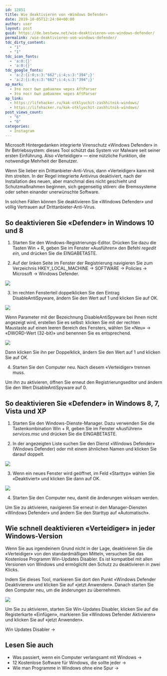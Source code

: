 ```yaml
---
id: 12851
title: Wie deaktivieren von «Windows Defender»
date: 2019-10-05T12:24:04+00:00
author: user
layout: post
guid: https://de.bestwow.net/wie-deaktivieren-von-windows-defender/
permalink: /wie-deaktivieren-von-windows-defender/
tdc_dirty_content:
  - "1"
  - "1"
tdc_icon_fonts:
  - 'a:0:{}'
  - 'a:0:{}'
tdc_google_fonts:
  - 'a:2:{i:0;s:3:"662";i:4;s:3:"394";}'
  - 'a:2:{i:0;s:3:"662";i:4;s:3:"394";}'
ap_mark:
  - Это пост был добавлен через AftParser
  - Это пост был добавлен через AftParser
ap_link:
  - https://lifehacker.ru/kak-otklyuchit-zashhitnik-windows/
  - https://lifehacker.ru/kak-otklyuchit-zashhitnik-windows/
post_views_count:
  - "6"
  - "6"
categories:
  - Instagram
---
```

Microsoft Hintergedanken integrierte Virenschutz «Windows Defender» in Ihr Betriebssystem: dieses Tool schützt das System vor Malware seit seiner ersten Einführung. Also «Verteidiger» — eine nützliche Funktion, die notwendige Mehrheit der Benutzer.

Wenn Sie lieber ein Drittanbieter-Anti-Virus, dann «Verteidiger» kann mit ihm streiten. In der Regel integrierte Antivirus deaktiviert, nach der Installation des neuen, aber manchmal dies nicht geschieht und Schutzmaßnahmen beginnen, sich gegenseitig stören: die Bremssysteme oder sehen einander unerwünschte Software.

In solchen Fällen können Sie deaktivieren Sie «Windows Defender» und völlig Vertrauen auf Drittanbieter-Anti-Virus.

## So deaktivieren Sie «Defender» in Windows 10 und 8

1. Starten Sie den Windows-Registrierungs-Editor. Drücken Sie dazu die Tasten Win + R, geben Sie im Fenster «Ausführen» den Befehl _regedit ein,_ und drücken Sie die EINGABETASTE.

2. Auf der linken Seite im Fenster der Registrierung navigieren Sie zum Verzeichnis HKEY\_LOCAL\_MACHINE → SOFTWARE → Policies → Microsoft → Windows Defender.

![](https://de.bestwow.net/wp-content/uploads/2019/10/kak-otklyuchit-zaschitnik-windows-1.jpg) 

3. Im rechten Fensterteil doppelklicken Sie den Eintrag DisableAntiSpyware, ändern Sie den Wert auf 1 und klicken Sie auf OK.

![](https://de.bestwow.net/wp-content/uploads/2019/10/kak-otklyuchit-zaschitnik-windows-2.jpg) 

Wenn Parameter mit der Bezeichnung DisableAntiSpyware bei Ihnen nicht angezeigt wird, erstellen Sie es selbst: klicken Sie mit der rechten Maustaste auf einen leeren Bereich des Fensters, wählen Sie «Neu» → «DWORD-Wert (32-bit)» und benennen Sie es entsprechend.

![](https://de.bestwow.net/wp-content/uploads/2019/10/kak-otklyuchit-zaschitnik-windows-3.jpg) 

Dann klicken Sie ihn per Doppelklick, ändern Sie den Wert auf 1 und klicken Sie auf OK.

4. Starten Sie den Computer neu. Nach diesem «Verteidiger» trennen muss.

Um ihn zu aktivieren, öffnen Sie erneut den Registrierungseditor und ändern Sie den Wert DisableAntiSpyware auf 0.

## So deaktivieren Sie «Defender» in Windows 8, 7, Vista und XP

1. Starten Sie den Windows-Dienste-Manager. Dazu verwenden Sie die Tastenkombination Win + R, geben Sie im Fenster «Ausführen» _services.msc_ und drücken Sie die EINGABETASTE.

2. In der angezeigten Liste suchen Sie den Dienst «Windows Defender» (Windows Defender) oder mit einem ähnlichen Namen und klicken Sie darauf doppelt.

![](https://de.bestwow.net/wp-content/uploads/2019/10/kak-otklyuchit-zaschitnik-windows-4.jpg) 

3. Wenn ein neues Fenster wird geöffnet, im Feld «Starttyp» wählen Sie «Deaktiviert» und klicken Sie dann auf OK.

![](https://de.bestwow.net/wp-content/uploads/2019/10/kak-otklyuchit-zaschitnik-windows-5.jpg) 

4. Starten Sie den Computer neu, damit die änderungen wirksam werden.

Um Sie zu aktivieren, navigieren Sie erneut in den Manager-Diensten «Windows Defender» und ändern Sie den Starttyp auf «Automatisch».

## Wie schnell deaktivieren «Verteidiger» in jeder Windows-Version

Wenn Sie aus irgendeinem Grund nicht in der Lage, deaktivieren Sie die «Verteidiger» von den standardmäßigen Mitteln, versuchen Sie das Kostenlose Programm Win-Updates Disabler. Es ist kompatibel mit allen Versionen von Windows und ermöglicht den Schutz zu deaktivieren in zwei Klicks.

Indem Sie dieses Tool, markieren Sie dort den Punkt «Windows Defender Deaktivieren» und klicken Sie auf «jetzt Anwenden». Danach starten Sie den Computer neu, um die änderungen zu übernehmen.

![](https://de.bestwow.net/wp-content/uploads/2019/10/kak-otklyuchit-zaschitnik-windows-6.jpg) 

Um Sie zu aktivieren, starten Sie Win-Updates Disabler, klicken Sie auf die Registerkarte «Einfügen», markieren Sie «Windows Defender Aktivieren» und klicken Sie auf «jetzt Anwenden».

Win Updates Disabler →

## Lesen Sie auch

  * Was passiert, wenn ein Computer verlangsamt mit Windows →
  * 12 Kostenlose Software für Windows, die sollte jeder →
  * Wie man Programme in Windows ohne eine Spur →